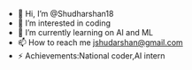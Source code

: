 - 👋 Hi, I’m @Shudharshan18
- 👀 I’m interested in coding
- 🌱 I’m currently learning on AI and ML
- 📫 How to reach me jshudarshan@gmail.com
- ⚡ Achievements:National coder,AI intern
